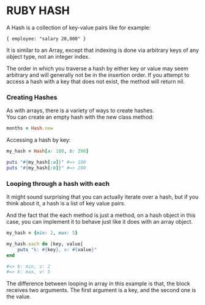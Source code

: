 # RUBY HASH
A Hash is a collection of key-value pairs like for example:</br>
```
{ employee: "salary 20,000" }
```
It is similar to an Array, except that indexing is done via arbitrary keys of any object type, not an integer index.

The order in which you traverse a hash by either key or value may seem arbitrary and will generally not be in the insertion order. If you attempt to access a hash with a key that does not exist, the method will return nil.

### Creating Hashes
As with arrays, there is a variety of ways to create hashes. <br/>
You can create an empty hash with the new class method:
``` Ruby
months = Hash.new
```

Accessing a hash by key:
``` Ruby
my_hash = Hash[a: 100, b: 200]

puts "#{my_hash[:a]}" #=> 100
puts "#{my_hash[:b]}" #=> 200
```

### Looping through a hash with each
It might sound surprising that you can actually iterate over a hash, but if you think about it, a hash is a list of key value pairs.

And the fact that the each method is just a method, on a hash object in this case, you can implement it to behave just like it does with an array object.
``` Ruby
my_hash = {min: 2, max: 5}

my_hash.each do |key, value|
    puts "k: #{key}, v: #{value}" 
end

#=> k: min, v: 2
#=> k: max, v: 5
```
The difference between looping in array in this example is that, the block receives two arguments. The first argument is a key, and the second one is the value.
